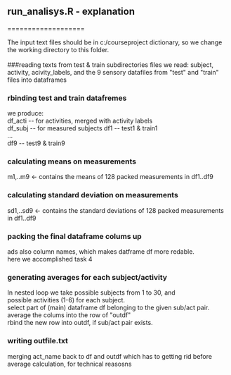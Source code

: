 ## run_analisys.R  - explanation

===================

The input text files should be in c:/courseproject dictionary, so we change the working directory to this folder.<br><br>
###reading texts from test & train subdirectories
files we read: subject, activity, acivity_labels, and the 9 sensory datafiles from "test" and "train" files into dataframes
### rbinding test and train datafremes
we produce:<br>
df_acti -- for activities, merged with activity labels<br>
df_subj -- for measured subjects
df1 --  test1 & train1<br>
...<br>
df9 --  test9 & train9<br>
### calculating means on measurements
m1,..m9  <- contains the means of 128 packed measurements in df1..df9

### calculating standard deviation on measurements
sd1,..sd9  <- contains the standard deviations of 128 packed measurements in df1..df9
### packing the final dataframe colums up
ads also column names, which makes datframe df more redable.<br>
here we accomplished task 4
### generating averages for each subject/activity
In nested loop we take possible subjects from 1 to 30, and<br>
possible activities (1-6) for each subject. <br>
select part of (main) dataframe df belonging to the given sub/act pair. <br>
average the colums into the row of "outdf"<br>
rbind  the new row into outdf, if sub/act pair exists.<br>
### writing outfile.txt
merging act_name back to df and outdf which has to getting rid before average calculation, for technical reasosns 



 

